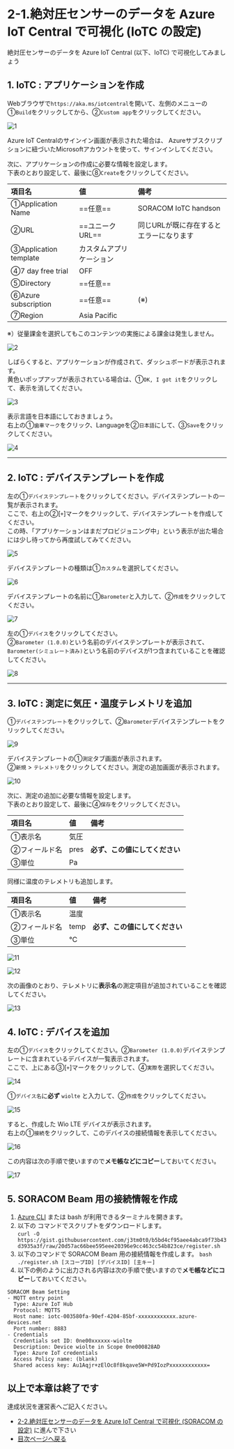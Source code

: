 # 2-1.絶対圧センサーのデータを Azure IoT Central で可視化 (IoTC の設定)

絶対圧センサーのデータを Azure IoT Central (以下、IoTC) で可視化してみましょう

## <a name="1">1. IoTC :  アプリケーションを作成</a>

Webブラウザで`https://aka.ms/iotcentral`を開いて、左側のメニューの①`Build`をクリックしてから、②`Custom app`をクリックしてください。

![1](img/1.png)

Azure IoT Centralのサインイン画面が表示された場合は、
Azureサブスクリプションに紐づいたMicrosoftアカウントを使って、サインインしてください。

次に、アプリケーションの作成に必要な情報を設定します。  
下表のとおり設定して、最後に⑧`Create`をクリックしてください。

|項目名|値|備考|
|:--|:--|:--|
|①Application Name|==任意==|SORACOM IoTC handson|
|②URL|==ユニークURL==|同じURLが既に存在するとエラーになります|
|③Application template|カスタムアプリケーション||
|④7 day free trial|OFF||
|⑤Directory|==任意==||
|⑥Azure subscription|==任意==|(※)|
|⑦Region|Asia Pacific|

※）従量課金を選択してもこのコンテンツの実施による課金は発生しません。

![2](img/2.png)

しばらくすると、アプリケーションが作成されて、ダッシュボードが表示されます。  
黄色いポップアップが表示されている場合は、①`OK, I got it`をクリックして、表示を消してください。

![3](img/3.png)

表示言語を日本語にしておきましょう。  
右上の①`歯車マーク`をクリック、Languageを②`日本語`にして、③`Save`をクリックしてください。

![4](img/4.png)

---

## <a name="2">2. IoTC : デバイステンプレートを作成</a>

左の①`デバイステンプレート`をクリックしてください。デバイステンプレートの一覧が表示されます。  
ここで、右上の②[`+`]マークをクリックして、デバイステンプレートを作成してください。  
この時、「アプリケーションはまだプロビジョニング中」という表示が出た場合には少し待ってから再度試してみてください。

![5](img/5.png)

デバイステンプレートの種類は①`カスタム`を選択してください。

![6](img/6.png)

デバイステンプレートの名前に①`Barometer`と入力して、②`作成`をクリックしてください。

![7](img/7.png)

左の①`デバイス`をクリックしてください。  
②`Barometer (1.0.0)`という名前のデバイステンプレートが表示されて、`Barometer(シミュレート済み)`という名前のデバイスが1つ含まれていることを確認してください。

![8](img/8.png)

---

## <a name="3">3. IoTC : 測定に気圧・温度テレメトリを追加</a>

①`デバイステンプレート`をクリックして、②`Barometer`デバイステンプレートをクリックしてください。

![9](img/9.png)

デバイステンプレートの①`測定`タブ画面が表示されます。  
②`新規` > `テレメトリ`をクリックしてください。測定の追加画面が表示されます。

![10](img/10.png)

次に、測定の追加に必要な情報を設定します。  
下表のとおり設定して、最後に④`保存`をクリックしてください。

|項目名|値|備考|
|:--|:--|:--|
|①表示名|気圧||
|②フィールド名|pres|**必ず、この値にしてください**|
|③単位|Pa||

同様に温度のテレメトリも追加します。

|項目名|値|備考|
|:--|:--|:--|
|①表示名|温度||
|②フィールド名|temp|**必ず、この値にしてください**|
|③単位|℃||

![11](img/11.png)

![12](img/12.png)


次の画像のとおり、テレメトリに**表示名**の測定項目が追加されていることを確認してください。

![13](img/13.png)

## <a name="4">4. IoTC : デバイスを追加</a>

左の①`デバイス`をクリックしてください。②`Barometer (1.0.0)`デバイステンプレートに含まれているデバイスが一覧表示されます。  
ここで、上にある③[`+`]マークをクリックして、④`実際`を選択してください。

![14](img/14.png)

①`デバイス名`に**必ず** `wiolte` と入力して、②`作成`をクリックしてください。

![15](img/15.png)

すると、作成した Wio LTE デバイスが表示されます。  
右上の①`接続`をクリックして、このデバイスの接続情報を表示してください。

![16](img/16.png)

この内容は次の手順で使いますので**メモ帳などにコピー**しておいてください。

![17](img/17.png)

## <a name="5">5. SORACOM Beam 用の接続情報を作成</a>

1. [Azure CLI](https://shell.azure.com) または bash が利用できるターミナルを開きます。
2. 以下の コマンドでスクリプトをダウンロードします。  
`curl -O https://gist.githubusercontent.com/j3tm0t0/b5bd4cf95aee4abca9f73b43d3935a3f/raw/20d57ac66bee595eee20396e9cc463cc54b823ce/register.sh`
3. 以下のコマンドで SORACOM Beam 用の接続情報を作成します。
`bash ./register.sh [スコープID] [デバイスID] [主キー]`
4. 以下の例のように出力される内容は次の手順で使いますので**メモ帳などにコピー**しておいてください。

```
SORACOM Beam Setting
- MQTT entry point
  Type: Azure IoT Hub
  Protocol: MQTTS
  Host name: iotc-003580fa-90ef-4204-85bf-xxxxxxxxxxxx.azure-devices.net
  Port number: 8883
- Credentials
  Credentials set ID: 0ne00xxxxxx-wiolte
  Description: Device wiolte in Scope 0ne000828AD
  Type: Azure IoT credentials
  Access Policy name: (blank)
  Shared access key: Au1Aqjr+zElOc8f8kqave5W+Pd9IozPxxxxxxxxxxxx=
```

## 以上で本章は終了です

達成状況を運営表へご記入ください。

* [2-2.絶対圧センサーのデータを Azure IoT Central で可視化 (SORACOM の設定)](2-soracom-beam+azure-iot-central-SORACOM.md) に進んで下さい
* [目次ページへ戻る](../index.md)
